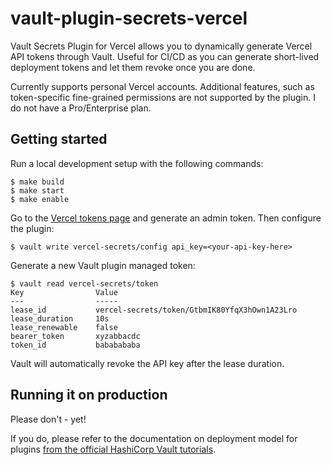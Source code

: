 # vault-plugin-secrets-vercel

Vault Secrets Plugin for Vercel allows you to dynamically generate Vercel API tokens through Vault.
Useful for CI/CD as you can generate short-lived deployment tokens and let them revoke once you are done.

Currently supports personal Vercel accounts. Additional features, such as token-specific fine-grained permissions
are not supported by the plugin. I do not have a Pro/Enterprise plan.

## Getting started

Run a local development setup with the following commands:

```
$ make build
$ make start
$ make enable
```

Go to the [Vercel tokens page](https://vercel.com/account/tokens) and generate an admin token. Then configure the plugin:

```
$ vault write vercel-secrets/config api_key=<your-api-key-here>
```

Generate a new Vault plugin managed token:

```
$ vault read vercel-secrets/token
Key                Value
---                -----
lease_id           vercel-secrets/token/GtbmIK80YfqX3hOwn1A23Lro
lease_duration     10s
lease_renewable    false
bearer_token       xyzabbacdc
token_id           bababababa
```

Vault will automatically revoke the API key after the lease duration.

## Running it on production

Please don't - yet!

If you do, please refer to the documentation on deployment model for plugins [from the official HashiCorp Vault tutorials](https://developer.hashicorp.com/vault/tutorials/app-integration/plugin-backends#setup-vault).